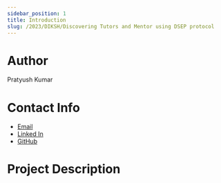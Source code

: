```yaml
---
sidebar_position: 1
title: Introduction
slug: /2023/DIKSH/Discovering Tutors and Mentor using DSEP protocol
---
```


# Author

Pratyush Kumar

# Contact Info

- [Email](mailto:pratyushkumar0308@gmail.com)
- [Linked In](https://www.linkedin.com/in/pratyush-kumar-chouhan-1b6663243)
- [GitHub](https://github.com/bruno-noir/)

# Project Description
